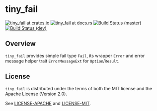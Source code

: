 tiny_fail
=======

[![tiny_fail at crates.io](https://img.shields.io/crates/v/tiny_fail.svg)](https://crates.io/crates/tiny_fail)
[![tiny_fail at docs.rs](https://docs.rs/tiny_fail/badge.svg)](https://docs.rs/tiny_fail)
[![Build Status (master)](https://travis-ci.org/IgaguriMK/tiny_fail.svg?branch=master)](https://travis-ci.org/IgaguriMK/tiny_fail)
[![Build Status (dev)](https://travis-ci.org/IgaguriMK/tiny_fail.svg?branch=dev)](https://travis-ci.org/IgaguriMK/tiny_fail)

## Overview

`tiny_fail` provides simple fail type `Fail`, its wrapper `Error` and error message helper trait `ErrorMessageExt` for `Option`/`Result`.

## License

`tiny_fail` is distributed under the terms of both the MIT license and the Apache License (Version 2.0).

See [LICENSE-APACHE](LICENSE-APACHE) and [LICENSE-MIT](LICENSE-MIT).